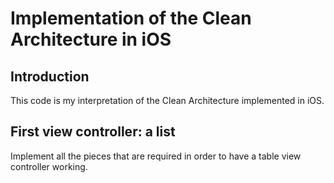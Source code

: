 # Implementation of the Clean Architecture in iOS #

## Introduction ##

This code is my interpretation of the Clean Architecture implemented
in iOS.

## First view controller: a list ##

Implement all the pieces that are required in order to have a table
view controller working.

